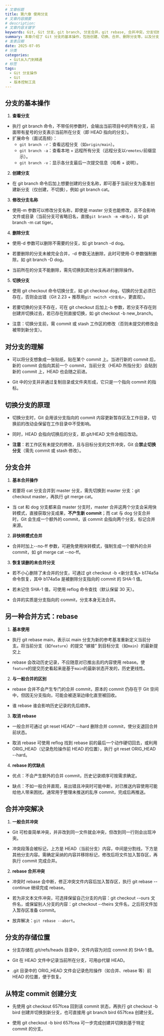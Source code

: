 ```yaml
---
# 文章标题
title: 第六章 使用分支
# 文章内容摘要
# description:
# 文章内容关键字
keywords: Git, Git 分支，git branch, 分支合并，git rebase, 合并冲突，分支切换，分支删除恢复
summary: 本章介绍了 Git 分支的基本操作，包括创建、切换、合并、删除分支等，以及分支合并的原理和 rebase 的使用方法。
# 发表日期
date: 2025-07-05
# 分类
categories:
  - Git从入门到精通
# 标签
tags:
  - Git 分支操作
  - Git
  - 版本控制工具
---
```


## 分支的基本操作

1. **查看分支**

- 执行 git branch 命令，不带任何参数时，会输出当前项目中的所有分支，前面带有星号的分支表示当前所在分支（即 HEAD 指向的分支）。
- 扩展命令（面试高频）：
  - `git branch -r`：查看远程分支（如`origin/main`）。
  - `git branch -a`：查看本地 + 远程所有分支（远程分支以`remotes/`前缀显示）。
  - `git branch -v`：显示各分支最后一次提交信息（哈希 + 说明）。

2. **创建分支**

- 在 git branch 命令后加上想要创建的分支名称，即可基于当前分支为基准创建新分支（仅创建，不切换），例如 git branch cat。

3. **修改分支名称**

- 使用-m 参数可以修改分支名称，即使是 master 分支也能修改，且不会影响文件或目录（当前分支可省略旧名，直接`git branch -m <新名>`），如 git branch -m cat tiger。

4. **删除分支**

- 使用-d 参数可以删除不需要的分支，如 git branch -d dog。

- 若要删除的分支未被完全合并，-d 参数无法删除，此时可使用-D 参数强制删除，如 git branch -D dog。

- 当前所在的分支不能删除，需先切换到其他分支再进行删除操作。

5. **切换分支**

- 使用 git checkout 命令切换分支，如 git checkout dog，切换的分支必须已存在，否则会出错（Git 2.23 + 推荐用`git switch <分支名>`，更直观）。

- 若要切换的分支不存在，可在 git checkout 后加上-b 参数，若分支不存在则创建并切换过去，若已存在则直接切换，如 git checkout -b new_branch。

- 注意：切换分支前，需 commit 或 stash 工作区的修改（否则未提交的修改会被带到新分支）。

## 对分支的理解

- 可以将分支想象成一张贴纸，贴在某个 commit 上。当进行新的 commit 后，新的 commit 会指向其前一个 commit，当前分支（HEAD 所指分支）会贴到新的 commit 上，HEAD 也会随之前进。

- Git 中的分支并非通过复制目录或文件夹形成，它只是一个指向 commit 的指标。

## 切换分支的原理

- 切换分支时，Git 会用该分支指向的 commit 内容更新暂存区及工作目录，切换前的改动会保留在工作目录中不受影响。

- 同时，HEAD 会指向切换后的分支，即.git/HEAD 文件会相应改动。

- **注意**：若工作区有未提交的修改，且与目标分支的文件冲突，Git 会**禁止切换分支**（需先 commit 或 stash 修改）。

## 分支合并

1. **基本合并操作**

- 若要将 cat 分支合并到 master 分支，需先切换到 master 分支：git checkout master，再执行 git merge cat。

- 当 cat 和 dog 分支都来自 master 分支时，master 合并这两个分支会采用快转模式，直接获取分支成果，**不产生新 commit**；而 cat 与 dog 分支合并时，Git 会生成一个额外的 commit，该 commit 会指向两个分支，标记合并来源。

2. **非快转模式合并**

- 合并时加上--no-ff 参数，可避免使用快转模式，强制生成一个额外的合并 commit，如 git merge cat --no-ff。

3. **恢复误删的未合并分支**

- 若不小心删除了未合并的分支，可通过 git checkout -b <新分支名> b174a5a 命令恢复，其中 b174a5a 是被删除分支指向的 commit 的 SHA-1 值。

- 若未记住 SHA-1 值，可使用 reflog 命令查找（默认保留 30 天）。

- 合并的实质是分支指向的 commit，分支本身无法合并。

## 另一种合并方式：rebase

1. **基本使用**

- 执行 git rebase main，表示以 main 分支为新的参考基准重新定义当前分支。将当前分支（如`feature`）的提交 “嫁接” 到目标分支（如`main`）的最新提交上

- rebase 会改动历史记录，不应随意对已推出去的内容使用 rebase。使`feature`的提交历史看起来是基于`main`的最新状态开发的，历史更线性。

2. **与一般合并的区别**

- rebase 合并不会产生专门的合并 commit，原本的 commit 仍存在于 Git 空间中，但因无分支指向，可能会被逐渐边缘化直至被回收。

- 谁 rebase 谁会影响历史记录的先后顺序。

3. **取消 rebase**

- 一般合并可通过 git reset HEAD^ --hard 删除合并 commit，使分支退回合并前状态。

- 取消 rebase 可使用 reflog 找到 rebase 前的最后一个动作硬切回去，或利用 ORIG_HEAD（记录危险操作前 HEAD 的位置），执行 git reset ORIG_HEAD --hard。

4. **rebase 的优缺点**

- 优点：不会产生额外的合并 commit，历史记录顺序可按需求确定。

- 缺点：不如一般合并直观，易出错且冲突时可能中断，对已推送内容使用可能给他人带来困扰。通常用于整理未推送的乱序 commit，完成后再推送。

## 合并冲突解决

1. **一般合并冲突**

- Git 可检查简单冲突，并非改到同一文件就会冲突，但改到同一行则会出现冲突。

- 冲突段落会被标记，上方是 HEAD（当前分支）内容，中间是分割线，下方是其他分支内容。需确定采纳的内容并移除标记，修改后将文件加入暂存区，再执行 commit 完成合并。

2. **rebase 合并冲突**

- 冲突时 rebase 会中断，修正冲突文件内容后加入暂存区，执行 git rebase --continue 继续完成 rebase。

- 若为非文本文件冲突，可选择保留自己分支的内容：git checkout --ours 文件名，或保留别人分支的内容：git checkout --theirs 文件名，之后将文件加入暂存区准备 commit。

- 放弃解决：`git rebase --abort`。

## 分支的存储位置

- 分支存储在.git/refs/heads 目录中，文件内容为对应 commit 的 SHA-1 值。

- Git 在 HEAD 文件中记录当前所在分支，可用@代替 HEAD。

- .git 目录中的 ORIG_HEAD 文件会记录危险操作（如合并、rebase 等）前 HEAD 的位置，便于恢复。

## 从特定 commit 创建分支

- 先使用 git checkout 657fcea 回到该 commit 状态，再执行 git checkout -b bird 创建并切换到新分支，也可直接用 git branch bird 657fcea 创建分支。

- 使用 git checkout -b bird 657fcea 可一步完成创建并切换到基于特定 commit 的分支。
